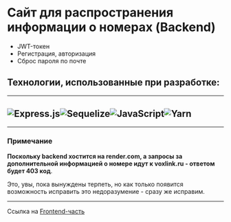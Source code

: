 # Сайт для распространения информации о номерах (Backend)

- JWT-токен
- Регистрация, авторизация
- Сброс пароля по почте

## Технологии, использованные при разработке:

---

## ![Express.js](https://img.shields.io/badge/express.js-%23404d59.svg?style=for-the-badge&logo=express&logoColor=%2361DAFB)![Sequelize](https://img.shields.io/badge/Sequelize-52B0E7?style=for-the-badge&logo=Sequelize&logoColor=white)![JavaScript](https://img.shields.io/badge/javascript-%23323330.svg?style=for-the-badge&logo=javascript&logoColor=%23F7DF1E)![Yarn](https://img.shields.io/badge/yarn-%232C8EBB.svg?style=for-the-badge&logo=yarn&logoColor=white)

---

### Примечание

**Поскольку backend хостится на render.com, а запросы за дополнительной информацией о номере идут к voxlink.ru - ответом будет 403 код**.

Это, увы, пока вынуждены терпеть, но как только появится возможность исправить это недоразумение - сразу же исправим.

---

Ссылка на [Frontend-часть](https://github.com/Lokusok/react-who-call)
